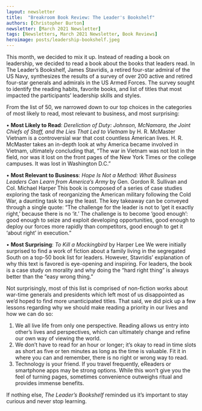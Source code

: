 ```yaml
---
layout: newsletter
title:  "Breakroom Book Review: The Leader's Bookshelf"
authors: [Christopher Burton]
newsletter: [March 2021 Newsletter]
tags: [Newsletters, March 2021 Newsletter, Book Reviews]
heroimage: posts/leadership-bookshelf.jpeg
---
```


This month, we decided to mix it up. Instead of reading a book on leadership, we decided to read a book about the books that leaders read. In The Leader’s Bookshelf, James Stavridis, a retired four-star admiral of the US Navy, synthesizes the results of a survey of over 200 active and retired four-star generals and admirals in the US Armed Forces. The survey sought to identify the reading habits, favorite books, and list of titles that most impacted the participants’ leadership skills and styles.

From the list of 50, we narrowed down to our top choices in the categories of most likely to read, most relevant to business, and most surprising: 

•	<b>Most Likely to Read</b>: <i>Dereliction of Duty: Johnson, McNamara, the Joint Chiefs of Staff, and the Lies That Led to Vietnam</i> by H. R. McMaster
Vietnam is a controversial war that cost countless American lives. H. R. McMaster takes an in-depth look at why America became involved in Vietnam, ultimately concluding that, “The war in Vietnam was not lost in the field, nor was it lost on the front pages of the New York Times or the college campuses. It was lost in Washington D.C.”<br>

•	<b>Most Relevant to Business</b>: <i>Hope Is Not a Method: What Business Leaders Can Learn from America’s Army</i> by Gen. Gordon R. Sullivan and Col. Michael Harper
This book is composed of a series of case studies exploring the task of reorganizing the American military following the Cold War, a daunting task to say the least. The key  takeaway can be conveyed through a single quote: “The challenge for the leader is not to ‘get it exactly right,’ because there is no ‘it.’ The challenge is to become ‘good enough’: good enough to seize and exploit developing opportunities, good enough to deploy our forces more rapidly than competitors, good enough to get it ‘about right’ in execution.”<br> 

•	<b>Most Surprising</b>: <i>To Kill a Mockingbird</i> by Harper Lee
We were initially surprised to find a work of fiction about a family living in the segregated South on a top-50 book list for leaders. However, Stavridis’ explanation of why this text is favored is eye-opening and inspiring. For leaders, the book is a case study on morality and why doing the “hard right thing” is always better than the “easy wrong thing.”<br>

Not surprisingly, most of this list is comprised of non-fiction works about war-time generals and presidents which left most of us disappointed as we’d hoped to find more unanticipated titles. That said, we did pick up a few lessons regarding why we should make reading a priority in our lives and how we can do so:

1.	We all live life from only one perspective. Reading allows us entry into other’s lives and perspectives, which can ultimately change and refine our own way of viewing the world.<br>
2.	We don’t have to read for an hour or longer; it’s okay to read in time slots as short as five or ten minutes as long as the time is valuable. Fit it in where you can and remember, there is no right or wrong way to read.<br>
3.	Technology is your friend. If you travel frequently, eReaders or smartphone apps may be strong options. While this won’t give you the feel of turning pages, sometimes convenience outweighs ritual and provides immense benefits.<br>

If nothing else, <i>The Leader’s Bookshelf</i> reminded us it’s important to stay curious and never stop learning.
